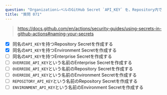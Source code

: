 ```yaml
---
question: "OrganizationレベルのGitHub Secret `API_KEY` を、Repository内で異なる値に上書きするにはどうしますか？（2つ選択）"
title: "質問 071"
---
```


> https://docs.github.com/en/actions/security-guides/using-secrets-in-github-actions#naming-your-secrets
- [x] 同名の`API_KEY`を持つRepository Secretを作成する
- [x] 同名の`API_KEY`を持つEnvironment Secretを作成する
- [ ] 同名の`API_KEY`を持つEnterprise Secretを作成する
- [ ] `OVERRIDE_API_KEY`という名前のEnterprise Secretを作成する
- [ ] `OVERRIDE_API_KEY`という名前のRepository Secretを作成する
- [ ] `OVERRIDE_API_KEY`という名前のEnvironment Secretを作成する
- [ ] `REPOSITORY_API_KEY`という名前のRepository Secretを作成する
- [ ] `ENVIRONMENT_API_KEY`という名前のEnvironment Secretを作成する